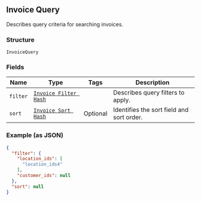 ## Invoice Query

Describes query criteria for searching invoices.

### Structure

`InvoiceQuery`

### Fields

| Name | Type | Tags | Description |
|  --- | --- | --- | --- |
| `filter` | [`Invoice Filter Hash`](/doc/models/invoice-filter.md) |  | Describes query filters to apply. |
| `sort` | [`Invoice Sort Hash`](/doc/models/invoice-sort.md) | Optional | Identifies the  sort field and sort order. |

### Example (as JSON)

```json
{
  "filter": {
    "location_ids": [
      "location_ids4"
    ],
    "customer_ids": null
  },
  "sort": null
}
```

